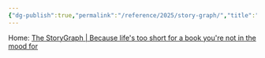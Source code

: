 ```yaml
---
{"dg-publish":true,"permalink":"/reference/2025/story-graph/","title":"StoryGraph","tags":["reading","metrics","tracking"],"created":"2025-08-05 16:55:30","updated":"2025-08-05T16:56:10-04:00"}
---
```


Home: [The StoryGraph \| Because life's too short for a book you're not in the mood for](https://thestorygraph.com/)